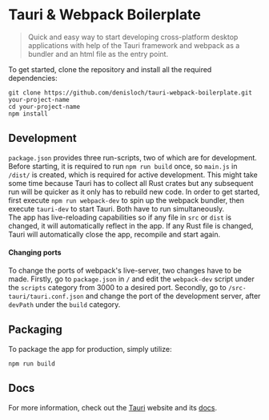 # Tauri & Webpack Boilerplate
> Quick and easy way to start developing cross-platform desktop applications with help of the Tauri framework and webpack as a bundler and an html file as the entry point.

To get started, clone the repository and install all the required dependencies:
```
git clone https://github.com/denisloch/tauri-webpack-boilerplate.git your-project-name
cd your-project-name
npm install
```
## Development
`package.json` provides three run-scripts, two of which are for development.  
Before starting, it is required to run `npm run build` once, so `main.js` in `/dist/` is created, which is required for active development. This might take some time because Tauri has to collect all Rust crates but any subsequent run will be quicker as it only has to rebuild new code. 
In order to get started, first execute `npm run webpack-dev` to spin up the webpack bundler, then execute `tauri-dev` to start Tauri. Both have to run simultaneously.  
The app has live-reloading capabilities so if any file in `src` or `dist` is changed, it will automatically reflect in the app. If any Rust file is changed, Tauri will automatically close the app, recompile and start again.

#### Changing ports
To change the ports of webpack's live-server, two changes have to be made. Firstly, go to `package.json` in `/` and edit the `webpack-dev` script under the `scripts` category from 3000 to a desired port. Secondly, go to `/src-tauri/tauri.conf.json` and change the port of the development server, after `devPath` under the `build` category.

## Packaging
To package the app for production, simply utilize:
```
npm run build
```

## Docs
For more information, check out the [Tauri](https://tauri.studio/) website and its [docs](https://tauri.studio/en/docs/getting-started/intro).

